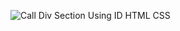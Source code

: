 
![Call Div Section Using ID HTML CSS](https://github.com/user-attachments/assets/d0f27edc-5258-41a1-9df2-94b44d0640c2)
